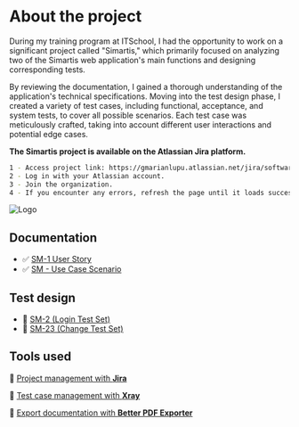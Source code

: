 # About the project
During my training program at ITSchool, I had the opportunity to work on a significant project called "Simartis," which primarily focused on analyzing two of the Simartis web application's main functions and designing corresponding tests.

By reviewing the documentation, I gained a thorough understanding of the application's technical specifications. Moving into the test design phase, I created a variety of test cases, including functional, acceptance, and system tests, to cover all possible scenarios. Each test case was meticulously crafted, taking into account different user interactions and potential edge cases.


**The Simartis project is available on the Atlassian Jira platform.**

```bash
1 - Access project link: https://gmarianlupu.atlassian.net/jira/software/c/projects/SM/boards/15
2 - Log in with your Atlassian account.
3 - Join the organization.
4 - If you encounter any errors, refresh the page until it loads successfully.
```

![Logo](https://www.gsma.com/get-involved/gsma-membership/wp-content/uploads/2024/01/Simartis-logo-grey-no-background-for-light-background.png)


## Documentation
- ✅ [SM-1 User Story](https://github.com/GeorgeMarian01/Simartis-Project/blob/main/Documentation/SM-1%20User%20story.pdf)
- ✅ [SM - Use Case Scenario](https://github.com/GeorgeMarian01/Simartis-Project/blob/main/Documentation/SM%20Use%20case%20scenario.pdf)


## Test design
- 🧪 [SM-2 (Login Test Set)](https://github.com/GeorgeMarian01/Simartis-Project/blob/main/Documentation/SM-2%20(Login%20Test%20Set).pdf)
- 🧪 [SM-23 (Change Test Set)](https://github.com/GeorgeMarian01/Simartis-Project/blob/main/Documentation/SM-23%20(Change%20Test%20Set).pdf)

## Tools used
🔨 [Project management with **Jira**](https://www.atlassian.com/software/jira)

🔨 [Test case management with **Xray**](https://www.getxray.app/)

🔨 [Export documentation with **Better PDF Exporter**](https://marketplace.atlassian.com/apps/5167/better-pdf-exporter-for-jira?tab=overview&hosting=cloud)
